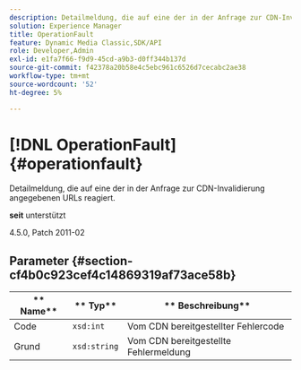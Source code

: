 ```yaml
---
description: Detailmeldung, die auf eine der in der Anfrage zur CDN-Invalidierung angegebenen URLs reagiert.
solution: Experience Manager
title: OperationFault
feature: Dynamic Media Classic,SDK/API
role: Developer,Admin
exl-id: e1fa7f66-f9d9-45cd-a9b3-d0ff344b137d
source-git-commit: f42378a20b58e4c5ebc961c6526d7cecabc2ae38
workflow-type: tm+mt
source-wordcount: '52'
ht-degree: 5%

---
```


# [!DNL OperationFault]{#operationfault}

Detailmeldung, die auf eine der in der Anfrage zur CDN-Invalidierung angegebenen URLs reagiert.

**seit** unterstützt

4.5.0, Patch 2011-02

## Parameter {#section-cf4b0c923cef4c14869319af73ace58b}

| ** Name** | ** Typ** | ** Beschreibung** |
|---|---|---|
| Code | `xsd:int` | Vom CDN bereitgestellter Fehlercode |
| Grund | `xsd:string` | Vom CDN bereitgestellte Fehlermeldung |
